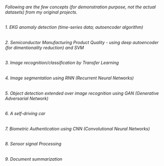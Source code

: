 ######  Following are the few concepts (for demonstration purpose, not the actual datasets) from my original projects.
######  1. EKG anomaly detection (time-series data; autoencoder algorithm)
######  2. Semiconductor Manufacturing Product Quality - using deep autoencoder (for dimentionality reduction) and SVM 
######  3. Image recognition/classification by Transfer Learning
######  4. Image segmentation using RNN (Recurrent Neural Networks)
######  5. Object detection extended over image recognition using GAN (Generative Adversarial Network)
######  6. A self-driving car 
######  7. Biometric Authentication using CNN (Convolutional Neural Networks)
######  8. Sensor signal Processing
######  9. Document summarization 




